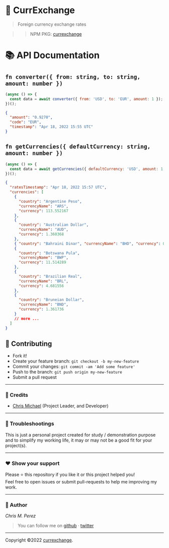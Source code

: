 # 💱 CurrExchange

> Foreign currency exchange rates

> > NPM PKG: [currexchange](https://www.npmjs.com/package/currexchange)

# 📚 API Documentation

## `fn converter({ from: string, to: string, amount: number })`

```js
(async () => {
  const data = await converter({ from: 'USD', to: 'EUR', amount: 1 });
})();
```

```json
{
  "amount": "0.9270",
  "code": "EUR",
  "timestamp": "Apr 18, 2022 15:55 UTC"
}
```

## `fn getCurrencies({ defaultCurrency: string, amount: number })`

```js
(async () => {
  const data = await getCurrencies({ defaultCurrency: 'USD', amount: 1 });
})();
```

```json
{
  "ratesTimestamp": "Apr 18, 2022 15:57 UTC",
  "currencies": [
    {
      "country": "Argentine Peso",
      "currencyName": "ARS",
      "currency": 113.552167
    },
    {
      "country": "Australian Dollar",
      "currencyName": "AUD",
      "currency": 1.360368
    },
    { "country": "Bahraini Dinar", "currencyName": "BHD", "currency": 0.376 },
    {
      "country": "Botswana Pula",
      "currencyName": "BWP",
      "currency": 11.514289
    },
    {
      "country": "Brazilian Real",
      "currencyName": "BRL",
      "currency": 4.681556
    },
    {
      "country": "Bruneian Dollar",
      "currencyName": "BND",
      "currency": 1.361736
    }
    // more ...
  ]
}
```

## **:handshake: Contributing**

- Fork it!
- Create your feature branch: `git checkout -b my-new-feature`
- Commit your changes: `git commit -am 'Add some feature'`
- Push to the branch: `git push origin my-new-feature`
- Submit a pull request

---

### **:busts_in_silhouette: Credits**

- [Chris Michael](https://github.com/ChrisMichaelPerezSantiago) (Project Leader, and Developer)

---

### **:anger: Troubleshootings**

This is just a personal project created for study / demonstration purpose and to simplify my working life, it may or may
not be a good fit for your project(s).

---

### **:heart: Show your support**

Please :star: this repository if you like it or this project helped you!\
Feel free to open issues or submit pull-requests to help me improving my work.

---

### **:robot: Author**

_*Chris M. Perez*_

> You can follow me on
> [github](https://github.com/ChrisMichaelPerezSantiago)&nbsp;&middot;&nbsp;[twitter](https://twitter.com/Chris5855M)

---

Copyright ©2022 [currexchange](https://github.com/ChrisMichaelPerezSantiago/currexchange).

```

```
